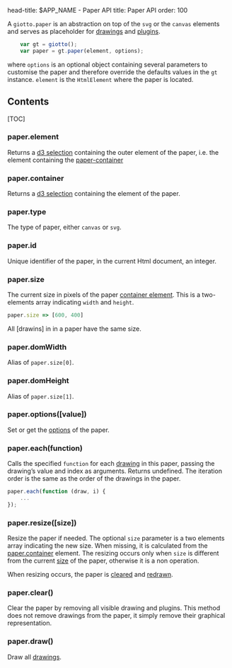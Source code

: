 head-title: $APP_NAME - Paper API
title: Paper API
order: 100

A ``giotto.paper`` is an abstraction
on top of the ``svg`` or the ``canvas`` elements and serves as placeholder
for [drawings] and [plugins].
```javascript
    var gt = giotto();
    var paper = gt.paper(element, options);
```
where ``options`` is an optional object containing several parameters
to customise the paper and therefore override the defaults values in the ``gt``
instance. ``element`` is the ``HtmlElement`` where the paper is located.


<h2>Contents</h2>

[TOC]

### paper.element

Returns a [d3 selection](https://github.com/d3/d3-selection) containing the
outer element of the paper, i.e. the element containing the [paper-container](#papercontainer)

### paper.container

Returns a [d3 selection](https://github.com/d3/d3-selection) containing the
element of the paper.

### paper.type

The type of paper, either ``canvas`` or ``svg``.

### paper.id

Unique identifier of the paper, in the current Html document, an integer.

### paper.size

The current size in pixels of the paper [container element](#papercontainer).
This is a two-elements array indicating ``width`` and ``height``.
```javascript
paper.size => [600, 400]
```
All [drawins] in in a paper have the same size.

### paper.domWidth

Alias of ``paper.size[0]``.

### paper.domHeight

Alias of ``paper.size[1]``.

### paper.options([value])

Set or get the [options](/api/options) of the paper.

### paper.each(function)

Calls the specified ``function`` for each [drawing] in this paper, passing
the drawing’s value and index as arguments. Returns undefined.
The iteration order is the same as the order of the drawings in the paper.
```javascript
paper.each(function (draw, i) {
    ...
});
```

### paper.resize([size])

Resize the paper if needed. The optional ``size`` parameter is a two elements
array indicating the new size. When missing, it is calculated from the
[paper.container](#papercontainer) element.
The resizing occurs only when ``size`` is different from the current
[size](#papersize) of the paper, otherwise it is a non operation.

When resizing occurs, the paper is [cleared](#paperclear) and
[redrawn](#paperdraw).

### paper.clear()

Clear the paper by removing all visible drawing and plugins. This method does not
remove drawings from the paper, it simply remove their graphical representation.

### paper.draw()

Draw all [drawings].


[drawings]: /api/drawing
[drawing]: /api/drawing
[plugins]: /api/plugin
[plugin]: /api/plugin
